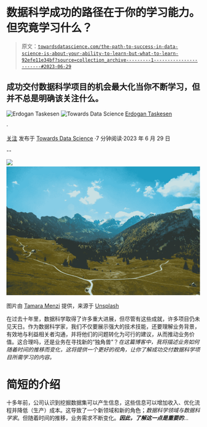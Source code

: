 # 数据科学成功的路径在于你的学习能力。但究竟学习什么？

> 原文：[`towardsdatascience.com/the-path-to-success-in-data-science-is-about-your-ability-to-learn-but-what-to-learn-92efe11e34bf?source=collection_archive---------1-----------------------#2023-06-29`](https://towardsdatascience.com/the-path-to-success-in-data-science-is-about-your-ability-to-learn-but-what-to-learn-92efe11e34bf?source=collection_archive---------1-----------------------#2023-06-29)

## 成功交付数据科学项目的机会最大化当你不断学习，但并不总是明确该关注什么。

![Erdogan Taskesen](https://erdogant.medium.com/?source=post_page-----92efe11e34bf--------------------------------) ![Towards Data Science](https://towardsdatascience.com/?source=post_page-----92efe11e34bf--------------------------------) [Erdogan Taskesen](https://erdogant.medium.com/?source=post_page-----92efe11e34bf--------------------------------)

·

[关注](https://medium.com/m/signin?actionUrl=https%3A%2F%2Fmedium.com%2F_%2Fsubscribe%2Fuser%2F4e636e2ef813&operation=register&redirect=https%3A%2F%2Ftowardsdatascience.com%2Fthe-path-to-success-in-data-science-is-about-your-ability-to-learn-but-what-to-learn-92efe11e34bf&user=Erdogan+Taskesen&userId=4e636e2ef813&source=post_page-4e636e2ef813----92efe11e34bf---------------------post_header-----------) 发布于 [Towards Data Science](https://towardsdatascience.com/?source=post_page-----92efe11e34bf--------------------------------) ·7 分钟阅读·2023 年 6 月 29 日

--

![](https://medium.com/m/signin?actionUrl=https%3A%2F%2Fmedium.com%2F_%2Fbookmark%2Fp%2F92efe11e34bf&operation=register&redirect=https%3A%2F%2Ftowardsdatascience.com%2Fthe-path-to-success-in-data-science-is-about-your-ability-to-learn-but-what-to-learn-92efe11e34bf&source=-----92efe11e34bf---------------------bookmark_footer-----------)![](img/caecab4af7f80a39031238a4f30a3fe9.png)

图片由 [Tamara Menzi](https://unsplash.com/@itstamaramenzi?utm_source=unsplash&utm_medium=referral&utm_content=creditCopyText) 提供，来源于 [Unsplash](https://unsplash.com/photos/iu_b3R4YWB8?utm_source=unsplash&utm_medium=referral&utm_content=creditCopyText)

在过去十年里，数据科学取得了许多重大进展，但尽管有这些成就，许多项目仍未见天日。作为数据科学家，我们不仅要展示强大的技术技能，还要理解业务背景，有效地与利益相关者沟通，并将他们的问题转化为可行的建议，从而推动业务价值。这合理吗，还是业务在寻找新的“独角兽”？*在这篇博客中，我将描述业务如何随着时间的推移而变化，这将提供一个更好的视角，让你了解成功交付数据科学项目所需学习的内容。*

# 简短的介绍

十多年前，公司认识到挖掘数据集可以产生信息，这些信息可以增加收入、优化流程并降低（生产）成本。这导致了一个新领域和新的角色；*数据科学领域与数据科学家*。但随着时间的推移，业务需求不断变化。***因此，了解这一点是重要的***…
